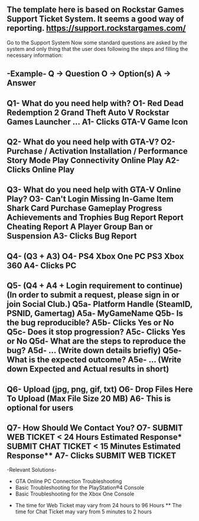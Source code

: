 The template here is based on Rockstar Games Support Ticket System. It seems a good way of reporting.
https://support.rockstargames.com/
------------------------------------------------------------------------------------------------

Go to the Support System
Now some standard questions are asked by the system and only thing that the user does following the steps and filling the necessary information:

  -Example-
Q -> Question
O -> Option(s)
A -> Answer
-------------------------------------
Q1- What do you need help with?
O1- Red Dead Redemption 2
    Grand Theft Auto V
    Rockstar Games Launcher
    ...
A1- Clicks GTA-V Game Icon
-------------------------------------
Q2- What do you need help with GTA-V?
O2- Purchase / Activation
    Installation / Performance
    Story Mode Play
    Connectivity
    Online Play
A2- Clicks Online Play
-------------------------------------
Q3- What do you need help with GTA-V Online Play?
O3- Can't Login
    Missing In-Game Item
    Shark Card Purchase
    Gameplay Progress
    Achievements and Trophies
    Bug Report
    Report Cheating
    Report A Player Group
    Ban or Suspension
A3- Clicks Bug Report
-------------------------------------
Q4- (Q3 + A3)
O4- PS4
    Xbox One
    PC
    PS3
    Xbox 360
A4- Clicks PC
-------------------------------------
Q5- (Q4 + A4 + Login requirement to continue)
(In order to submit a request, please sign in or join Social Club.)
  Q5a- Platform Handle (SteamID, PSNID, Gamertag)
  A5a- MyGameName
  Q5b- Is the bug reproducible?
  A5b- Clicks Yes or No
  Q5c- Does it stop progression?
  A5c- Clicks Yes or No
  Q5d- What are the steps to reproduce the bug?
  A5d- ... (Write down details briefly)
  Q5e- What is the expected outcome?
  A5e- ... (Write down Expected and Actual results in short)
-------------------------------------
Q6- Upload (jpg, png, gif, txt)
O6- Drop Files Here To Upload
    (Max File Size 20 MB)
A6- This is optional for users
-------------------------------------
Q7- How Should We Contact You?
O7- SUBMIT WEB TICKET < 24 Hours Estimated Response*
    SUBMIT CHAT TICKET < 15 Minutes Estimated Response**
A7- Clicks SUBMIT WEB TICKET
-------------------------------------
  -Relevant Solutions-
- GTA Online PC Connection Troubleshooting
- Basic Troubleshooting for the PlayStation®4 Console
- Basic Troubleshooting for the Xbox One Console

*  The time for Web Ticket may vary from 24 hours to 96 Hours
** The time for Chat Ticket may vary from 5 minutes to 2 hours
